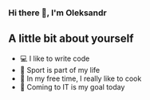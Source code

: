 ### Hi there 👋, I'm Oleksandr

## A little bit about yourself
- 💻 I like to write code
- 💪 Sport is part of my life
- 🥨 In my free time, I really like to cook
- 🎯 Coming to IT is my goal today
